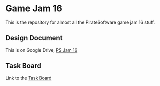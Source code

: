 # Game Jam 16

This is the repository for almost all the PirateSoftware game jam 16 stuff.

## Design Document

This is on Google Drive, [PS Jam 16](https://docs.google.com/document/d/1il6KwNVV8UqEUK-qCTnkVepF9wuO_T8DJHijb9O1OEs/edit?usp=sharing)

## Task Board

Link to the [Task Board](https://github.com/users/almic/projects/4/views/1)
